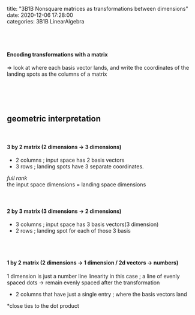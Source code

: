 title: "3B1B Nonsquare matrices as transformations between dimensions"	
date: 2020-12-06 17:28:00	
categories: 3B1B LinearAlgebra
<br>
<br>
<br>
<br>
<h4>Encoding transformations with a matrix </h4>
=> look at where each basis vector lands, and write the coordinates of the landing spots as the columns of a matrix <br>
<br>
<br>
<br>
<br>
<h2>geometric interpretation</h2>
<br>
  <h4>3 by 2 matrix  (2 dimensions -> 3 dimensions)</h4>
  <ul>
  <li>2 columns ;  input space has 2 basis vectors</li>
  <li>3 rows ; landing spots have 3 separate coordinates.</li>
  </ul>
  <em>full rank</em><br>
  the input space dimensions = landing space dimensions<br>
<br>
<br>
<h4>2 by 3 matrix (3 dimensions -> 2 dimensions)</h4>
  <ul>
  <li>3 columns ; input space has 3 basis vectors(3 dimension)</li>
  <li>2 rows ; landing spot for each of those 3 basis</li>
   </ul>
<br>
<br>
<h4>1 by 2 matrix (2 dimensions -> 1 dimension / 2d vectors -> numbers)</h4>
  1 dimension is just a number line
  linearity in this case ;  a line of evenly spaced dots -> remain evenly spaced after the        transformation <ul>
  <li>2 columns that have just a single entry ; where the basis vectors land</li>
  </ul>
  *close ties to the dot product
</ul>
